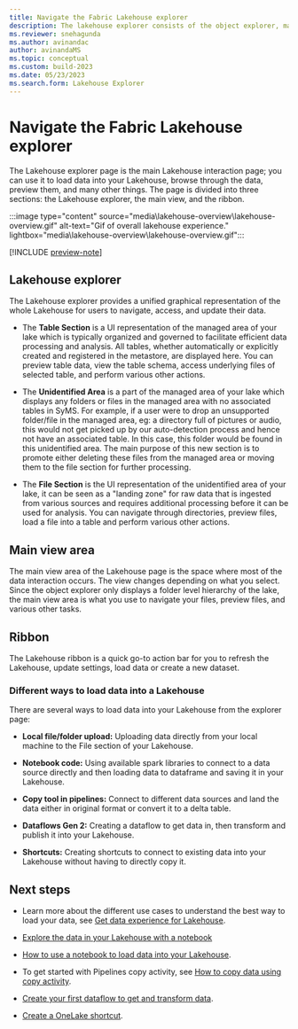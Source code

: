 ```yaml
---
title: Navigate the Fabric Lakehouse explorer
description: The lakehouse explorer consists of the object explorer, main view, and ribbon. Use it to load data into your lakehouse, and then browse and preview your data.
ms.reviewer: snehagunda
ms.author: avinandac
author: avinandaMS
ms.topic: conceptual
ms.custom: build-2023
ms.date: 05/23/2023
ms.search.form: Lakehouse Explorer
---
```


# Navigate the Fabric Lakehouse explorer

The Lakehouse explorer page is the main Lakehouse interaction page; you can use it to load data into your Lakehouse, browse through the data, preview them, and many other things. The page is divided into three sections: the Lakehouse explorer, the main view, and the ribbon.

:::image type="content" source="media\lakehouse-overview\lakehouse-overview.gif" alt-text="Gif of overall lakehouse experience." lightbox="media\lakehouse-overview\lakehouse-overview.gif":::

[!INCLUDE [preview-note](../includes/preview-note.md)]

## Lakehouse explorer

The Lakehouse explorer provides a unified graphical representation of the whole Lakehouse for users to navigate, access, and update their data.

- The **Table Section** is a UI representation of the managed area of your lake which is typically organized and governed to facilitate efficient data processing and analysis. All tables, whether automatically or explicitly created and registered in the metastore, are displayed here. You can preview table data, view the table schema, access underlying files of selected table, and perform various other actions.

- The **Unidentified Area** is a part of the managed area of your lake which displays any folders or files in the managed area with no associated tables in SyMS. For example, if a user were to drop an unsupported folder/file in the managed area, eg: a directory full of pictures or audio, this would not get picked up by our auto-detection process and hence not have an associated table. In this case, this folder would be found in this unidentified area. The main purpose of this new section is to promote either deleting these files from the managed area or moving them to the file section for further processing.

- The **File Section** is the UI representation of the unidentified area of your lake, it can be seen as a "landing zone" for raw data that is ingested from various sources and requires additional processing before it can be used for analysis. You can navigate through directories, preview files, load a file into a table and perform various other actions.

## Main view area

The main view area of the Lakehouse page is the space where most of the data interaction occurs. The view changes depending on what you select. Since the object explorer only displays a folder level hierarchy of the lake, the main view area is what you use to navigate your files, preview files, and various other tasks.

## Ribbon

The Lakehouse ribbon is a quick go-to action bar for you to refresh the Lakehouse, update settings, load data or create a new dataset.

### Different ways to load data into a Lakehouse

There are several ways to load data into your Lakehouse from the explorer page:

- **Local file/folder upload:** Uploading data directly from your local machine to the File section of your Lakehouse.

- **Notebook code:** Using available spark libraries to connect to a data source directly and then loading data to dataframe and saving it in your Lakehouse.

- **Copy tool in pipelines:** Connect to different data sources and land the data either in original format or convert it to a delta table.

- **Dataflows Gen 2:** Creating a dataflow to get data in, then transform and publish it into your Lakehouse.

- **Shortcuts:** Creating shortcuts to connect to existing data into your Lakehouse without having to directly copy it.

## Next steps

- Learn more about the different use cases to understand the best way to load your data, see [Get data experience for Lakehouse](load-data-lakehouse.md).

- [Explore the data in your Lakehouse with a notebook](lakehouse-notebook-explore.md)

- [How to use a notebook to load data into your Lakehouse](lakehouse-notebook-load-data.md).

- To get started with Pipelines copy activity, see [How to copy data using copy activity](..\data-factory\copy-data-activity.md).

- [Create your first dataflow to get and transform data](../data-factory/create-first-dataflow-gen2.md).

- [Create a OneLake shortcut](../real-time-analytics/onelake-shortcut.md).
